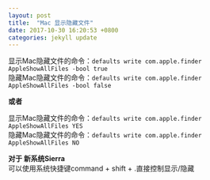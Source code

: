 ```yaml
---
layout: post
title:  "Mac 显示隐藏文件"
date: 2017-10-30 16:20:53 +0800
categories: jekyll update
---
```


显示Mac隐藏文件的命令：`defaults write com.apple.finder AppleShowAllFiles -bool true`  
隐藏Mac隐藏文件的命令：`defaults write com.apple.finder AppleShowAllFiles -bool false`

**或者**

显示Mac隐藏文件的命令：`defaults write com.apple.finder AppleShowAllFiles YES`  
隐藏Mac隐藏文件的命令：`defaults write com.apple.finder AppleShowAllFiles NO`

**对于 新系统Sierra**  
可以使用系统快捷键command + shift + .直接控制显示/隐藏
